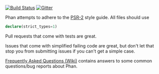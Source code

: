 [![Build Status](https://travis-ci.org/phan/phan.svg?branch=master)](https://travis-ci.org/phan/phan) [![Gitter](https://badges.gitter.im/etsy/phan.svg)](https://gitter.im/etsy/phan?utm_source=badge&utm_medium=badge&utm_campaign=pr-badge)

Phan attempts to adhere to the [PSR-2](http://www.php-fig.org/psr/psr-2/) style guide. All files should use

```php
declare(strict_types=1)
```

Pull requests that come with tests are great.

Issues that come with simplified failing code are great, but don't let that stop you from submitting issues if you can't get a simple case.

[Frequently Asked Questions (Wiki)](https://github.com/phan/phan/wiki/Frequently-Asked-Questions) contains answers to some common questions/bug reports about Phan.
